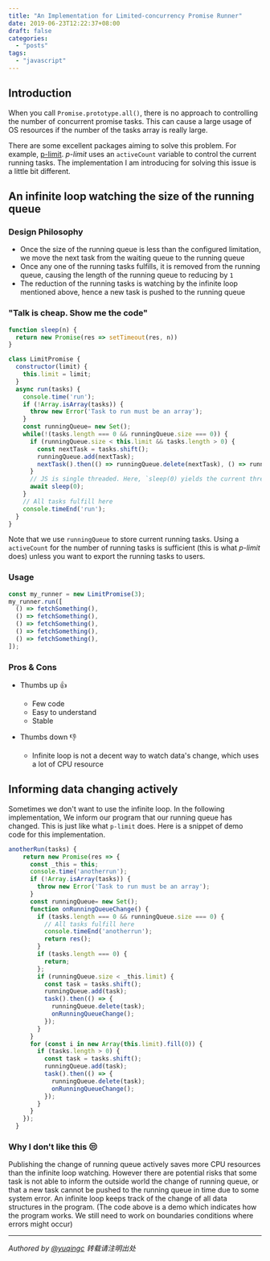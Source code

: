 ```yaml
---
title: "An Implementation for Limited-concurrency Promise Runner"
date: 2019-06-23T12:22:37+08:00
draft: false
categories:
  - "posts"
tags:
  - "javascript"
---
```


## Introduction

When you call `Promise.prototype.all()`, there is no approach to controlling the number of concurrent promise tasks. This can cause a large usage of OS resources if the number of the tasks array is really large.

There are some excellent packages aiming to solve this problem. For example, [p-limit](https://www.npmjs.com/package/p-limit). *p-limit* uses an `activeCount` variable to control the current running tasks.
The implementation I am introducing for solving this issue is a little bit different.

## An infinite loop watching the size of the running queue

### Design Philosophy
- Once the size of the running queue is less than the configured limitation, we move the next task from the waiting queue to the running queue
- Once any one of the running tasks fulfills, it is removed from the running queue, causing the length of the running queue to reducing by `1`
- The reduction of the running tasks is watching by the infinite loop mentioned above, hence a new task is pushed to the running queue

### "Talk is cheap. Show me the code"

```js
function sleep(n) {
  return new Promise(res => setTimeout(res, n))
}

class LimitPromise {
  constructor(limit) {
    this.limit = limit;
  }
  async run(tasks) {
    console.time('run');
    if (!Array.isArray(tasks)) {
      throw new Error('Task to run must be an array');
    }
    const runningQueue= new Set();
    while(!(tasks.length === 0 && runningQueue.size === 0)) {
      if (runningQueue.size < this.limit && tasks.length > 0) {
        const nextTask = tasks.shift();
        runningQueue.add(nextTask);
        nextTask().then(() => runningQueue.delete(nextTask), () => runningQueue.delete(nextTask));
      }
      // JS is single threaded. Here, `sleep(0) yields the current thread to other tasks.`
      await sleep(0);
    }
    // All tasks fulfill here
    console.timeEnd('run');
  }
}
```

Note that we use `runningQueue` to store current running tasks. Using a `activeCount` for the number of running tasks is sufficient (this is what *p-limit* does) unless you want to export the running tasks to users.

### Usage

```js
const my_runner = new LimitPromise(3);
my_runner.run([
  () => fetchSomething(),
  () => fetchSomething(),
  () => fetchSomething(),
  () => fetchSomething(),
  () => fetchSomething(),
]);
```

### Pros & Cons

- Thumbs up 👍
    - Few code
    - Easy to understand
    - Stable

- Thumbs down 👎
    - Infinite loop is not a decent way to watch data's change, which uses a lot of CPU resource

## Informing data changing actively

Sometimes we don't want to use the infinite loop. In the following implementation, We inform our program that our running queue has changed. This is just like what `p-limit` does. Here is a snippet of demo code for this implementation.

```js
anotherRun(tasks) {
    return new Promise(res => {
      const _this = this;
      console.time('anotherrun');
      if (!Array.isArray(tasks)) {
        throw new Error('Task to run must be an array');
      }
      const runningQueue= new Set();
      function onRunningQueueChange() {
        if (tasks.length === 0 && runningQueue.size === 0) {
          // All tasks fulfill here
          console.timeEnd('anotherrun');
          return res();
        }
        if (tasks.length === 0) {
          return;
        };
        if (runningQueue.size < _this.limit) {
          const task = tasks.shift();
          runningQueue.add(task);
          task().then(() => {
            runningQueue.delete(task);
            onRunningQueueChange();
          });
        }
      }
      for (const i in new Array(this.limit).fill(0)) {
        if (tasks.length > 0) {
          const task = tasks.shift();
          runningQueue.add(task);
          task().then(() => {
            runningQueue.delete(task);
            onRunningQueueChange();
          });
        }
      }
    });
  }
```

### Why I don't like this 😒

Publishing the change of running queue actively saves more CPU resources than the infinite loop watching. However there are potential risks that some task is not able to inform the outside world the change of running queue, or that a new task cannot be pushed to the running queue in time due to some system error. An infinite loop keeps track of the change of all data structures in the program. (The code above is a demo which indicates how the program works. We still need to work on boundaries conditions where errors might occur)


---
*Authored by <a target="_blank" href="https://github.com/yuqingc">@yuqingc</a> 转载请注明出处*
